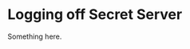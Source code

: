 [title]: # (Logging off Secret Server)
[tags]: # (XXX)
[priority]: # (6846)
# Logging off Secret Server
Something here.
